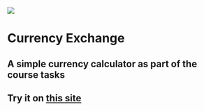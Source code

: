 ![](https://ps.w.org/currency-exchange-for-woocommerce/assets/icon-128x128.gif)
# Currency Exchange
## A simple currency calculator as part of the course tasks
## Try it on [this site](https://b0l0x.github.io/CurrencyExchange/)